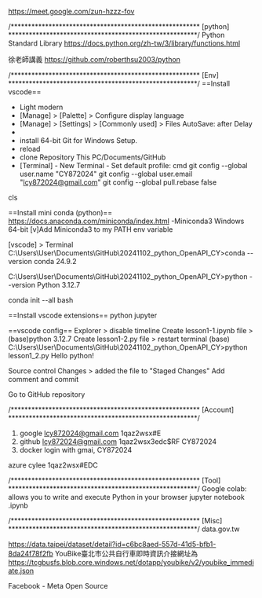 https://meet.google.com/zun-hzzz-fov


/*******************************************************
[python]
*******************************************************/
Python Standard Library
https://docs.python.org/zh-tw/3/library/functions.html

徐老師講義
https://github.com/roberthsu2003/python


/*******************************************************
[Env]
*******************************************************/
==Install vscode==
- Light modern
- [Manage] > [Palette] > Configure display language
- [Manage] > [Settings] > [Commonly used] > Files AutoSave: after Delay
- [Source control]: github 
- install 64-bit Git for Windows Setup.
- reload
- clone Repository  This PC/Documents/GitHub
- [Terminal] - New Terminal - Set default profile: cmd
git config --global user.name "CY872024"
git config --global user.email "lcy872024@gmail.com"
git config --global pull.rebase false

cls


==Install mini conda (python)==
https://docs.anaconda.com/miniconda/index.html
-Miniconda3 Windows 64-bit
[v]Add Miniconda3 to my PATH env variable

[vscode] > Terminal
C:\Users\User\Documents\GitHub\20241102_python_OpenAPI_CY>conda --version
conda 24.9.2

C:\Users\User\Documents\GitHub\20241102_python_OpenAPI_CY>python --version
Python 3.12.7

conda init --all bash


==Install vscode extensions==
python
jupyter


==vscode config==
Explorer > disable timeline
Create lesson1-1.ipynb file > (base)python 3.12.7
Create lesson1-2.py file > restart terminal 
(base) C:\Users\User\Documents\GitHub\20241102_python_OpenAPI_CY>python lesson1_2.py
Hello python!

Source control
Changes > added the file to "Staged Changes"
Add comment and commit

Go to GitHub repository


/*******************************************************
[Account]
*******************************************************/
1. google lcy872024@gmail.com 1qaz2wsx#E
2. github lcy872024@gmail.com 1qaz2wsx3edc$RF CY872024
3. docker login with gmai,  CY872024

azure cylee 1qaz2wsx#EDC

/*******************************************************
[Tool]
*******************************************************/
Google colab:  allows you to write and execute Python in your browser
jupyter notebook
.ipynb


/*******************************************************
[Misc]
*******************************************************/
data.gov.tw

https://data.taipei/dataset/detail?id=c6bc8aed-557d-41d5-bfb1-8da24f78f2fb
YouBike臺北市公共自行車即時資訊介接網址為
https://tcgbusfs.blob.core.windows.net/dotapp/youbike/v2/youbike_immediate.json

Facebook - Meta Open Source
